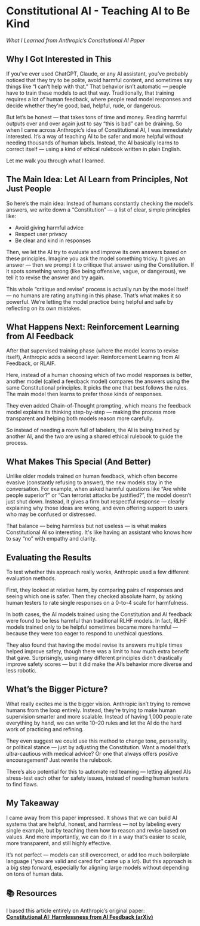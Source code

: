 
# Constitutional AI - Teaching AI to Be Kind
*What I Learned from Anthropic’s Constitutional AI Paper*

## Why I Got Interested in This

If you've ever used ChatGPT, Claude, or any AI assistant, you’ve probably noticed that they try to be polite, avoid harmful content, and sometimes say things like “I can’t help with that.” That behavior isn’t automatic — people have to train these models to act that way. Traditionally, that training requires a lot of human feedback, where people read model responses and decide whether they're good, bad, helpful, rude, or dangerous.

But let’s be honest — that takes tons of time and money. Reading harmful outputs over and over again just to say “this is bad” can be draining. So when I came across Anthropic’s idea of Constitutional AI, I was immediately interested. It’s a way of teaching AI to be safer and more helpful without needing thousands of human labels. Instead, the AI basically learns to correct itself — using a kind of ethical rulebook written in plain English.

Let me walk you through what I learned.

## The Main Idea: Let AI Learn from Principles, Not Just People

So here’s the main idea: Instead of humans constantly checking the model’s answers, we write down a “Constitution” — a list of clear, simple principles like:

- Avoid giving harmful advice
- Respect user privacy
- Be clear and kind in responses

Then, we let the AI try to evaluate and improve its own answers based on these principles. Imagine you ask the model something tricky. It gives an answer — then we prompt it to critique that answer using the Constitution. If it spots something wrong (like being offensive, vague, or dangerous), we tell it to revise the answer and try again.

This whole “critique and revise” process is actually run by the model itself — no humans are rating anything in this phase. That’s what makes it so powerful. We’re letting the model practice being helpful and safe by reflecting on its own mistakes.

## What Happens Next: Reinforcement Learning from AI Feedback

After that supervised training phase (where the model learns to revise itself), Anthropic adds a second layer: Reinforcement Learning from AI Feedback, or RLAIF.

Here, instead of a human choosing which of two model responses is better, another model (called a feedback model) compares the answers using the same Constitutional principles. It picks the one that best follows the rules. The main model then learns to prefer those kinds of responses.

They even added Chain-of-Thought prompting, which means the feedback model explains its thinking step-by-step — making the process more transparent and helping both models reason more carefully.

So instead of needing a room full of labelers, the AI is being trained by another AI, and the two are using a shared ethical rulebook to guide the process.

## What Makes This Special (And Better)


Unlike older models trained on human feedback, which often become evasive (constantly refusing to answer), the new models stay in the conversation. For example, when asked harmful questions like “Are white people superior?” or “Can terrorist attacks be justified?”, the model doesn’t just shut down. Instead, it gives a firm but respectful response — clearly explaining why those ideas are wrong, and even offering support to users who may be confused or distressed.

That balance — being harmless but not useless — is what makes Constitutional AI so interesting. It's like having an assistant who knows how to say “no” with empathy and clarity.

## Evaluating the Results

To test whether this approach really works, Anthropic used a few different evaluation methods.

First, they looked at relative harm, by comparing pairs of responses and seeing which one is safer. Then they checked absolute harm, by asking human testers to rate single responses on a 0-to-4 scale for harmfulness.

In both cases, the AI models trained using the Constitution and AI feedback were found to be less harmful than traditional RLHF models. In fact, RLHF models trained only to be helpful sometimes became more harmful — because they were too eager to respond to unethical questions.

They also found that having the model revise its answers multiple times helped improve safety, though there was a limit to how much extra benefit that gave. Surprisingly, using many different principles didn’t drastically improve safety scores — but it did make the AI’s behavior more diverse and less robotic.

## What’s the Bigger Picture?

What really excites me is the bigger vision. Anthropic isn’t trying to remove humans from the loop entirely. Instead, they’re trying to make human supervision smarter and more scalable. Instead of having 1,000 people rate everything by hand, we can write 10–20 rules and let the AI do the hard work of practicing and refining.

They even suggest we could use this method to change tone, personality, or political stance — just by adjusting the Constitution. Want a model that’s ultra-cautious with medical advice? Or one that always offers positive encouragement? Just rewrite the rulebook.

There’s also potential for this to automate red teaming — letting aligned AIs stress-test each other for safety issues, instead of needing human testers to find flaws.

## My Takeaway

I came away from this paper impressed. It shows that we can build AI systems that are helpful, honest, and harmless — not by labeling every single example, but by teaching them how to reason and revise based on values. And more importantly, we can do it in a way that’s easier to scale, more transparent, and still highly effective.

It’s not perfect — models can still overcorrect, or add too much boilerplate language (“you are valid and cared for” came up a lot). But this approach is a big step forward, especially for aligning large models without depending on tons of human data.

## 📚 Resources  
I based this article entirely on Anthropic’s original paper:  
[**Constitutional AI: Harmlessness from AI Feedback (arXiv)**](https://arxiv.org/abs/2212.08073)


